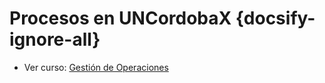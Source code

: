 # Procesos en UNCordobaX {docsify-ignore-all}

- Ver curso: [Gestión de Operaciones](/cursos/procesos/uncordobax/mcm002/)